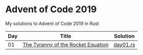 # Advent of Code 2019

My solutions to Advent of Code 2019 in Rust

| Day | Title | Solution |
|-----|-------|----------|
| 01 | [The Tyranny of the Rocket Equation](https://adventofcode.com/2019/day/1)    | [day01.rs](src/solutions/day01.rs) |